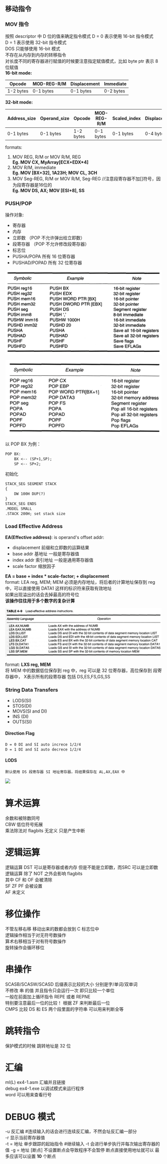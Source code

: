 ## 移动指令
### MOV 指令 
按照 descriptor 中 D 位的值来确定指令模式
D = 0 表示使用 16-bit 指令模式  
D = 1 表示使用 32-bit 指令模式  
DOS 只能够使用 16-bit 模式  
不存在从内存到内存的转移指令  
对长度不同的寄存器进行赋值的时候要注意指定赋值模式，比如 byte ptr 表示 8 位赋值  
**16-bit mode:**  

Opcode | MOD-REG-R/M | Displacement | Immediate  
--- | ---- | --- | ----  
1-2 bytes |0-1 bytes   |0-1 bytes  |0-2 bytes 

**32-bit mode:**

Address\_size | Operand\_size | Opcode | MOD-REG-R/M | Scaled_index | Displacement | Immediate
-- | -- | -- | -- | -- | -- | --
0-1 bytes | 0-1 bytes | 1-2 bytes | 0-1 bytes | 0-1 bytes | 0-4 bytes | 0-4 bytes

formats:  

1. MOV REG, R/M or MOV R/M, REG  
**Eg. MOV CX, MyArray[ECX+EDX\*4]**  
2. MOV R/M, immediate  
**Eg. MOV [BX+32], 1A23H; MOV CL, 3CH**  
3. MOV Seg-REG, R/M or MOV R/M, Seg-REG  //注意段寄存器不加[]符号，因为段寄存器是16位的  
**Eg. MOV DS, AX; MOV [ESI+8], SS**

### PUSH/POP
操作对象:  

 - 寄存器  
 - 内存  
 - 立即数 （POP 不允许弹出给立即数）  
 - 段寄存器 （POP 不允许修改段寄存器）  
 - 标志位  
 - PUSHA/POPA 所有 16 位寄存器  
 - PUSHAD/POPAD 所有 32 位寄存器  

![](.\PicForNote\TABLE4-7.png)

![](.\PicForNote\TABLE4-8.png)

以 POP BX 为例：

	POP BX:
		BX <-- (SP+1,SP);
		SP <-- SP+2;

初始化

	STACK_SEG SEGMENT STACK
	{
		DW 100H DUP(?)
	}	
	STACK_SEG ENDS
	.MODEL SMALL
	.STACK 200H; set stack size

### Load Effective Address
**EA(Effective address)**: is operand's offset addr:

 - displacement 前缀和立即数的运算结果
 - base addr 基地址 一般是寄存器值
 - index addr 索引地址 一般是通用寄存器值
 - scale factor 缩放因子

**EA = base + index \* scale-factor; + displacement**  
format: LEA reg, MEM; MEM 必须是内存地址，将后者的计算地址保存到 reg 中，可以直接使用 DATA1 这样的标识符来获取有效地址  
如果出现溢出的话会去掉最高的符号位  
**该操作往往用于多个数字的复杂计算**

![](.\PicForNote\TABLE4-9.png)

format:
**LXS reg, MEM**  
将 MEM 中的数据低位保存到 reg 中，reg 可以是 32 位寄存器，高位保存到 段寄存器中， X表示所有的段寄存器 包括 DS,ES,FS,GS,SS

### String Data Transfers

 - LODS(SI)
 - STOS(DI)
 - MOVS(SI and DI)
 - INS (DI)
 - OUTS(SI)

#### Direction Flag
	D = 0 DI and SI auto increce 1/2/4
	D = 1 DI and SI auto decrece 1/2/4

#### LODS
	默认使用 DS 段寄存器 SI 地址寄存器，将结果保存在 AL,AX,EAX 中

![](file:///D:\Schools\G3-1\ASM&PORT\PicForNote\TABLE4-10.png)

# 算术运算
余数和被除数同号  
CBW 低位符号拓展  
乘法除法对 flagbits 无定义 只是产生中断

# 逻辑运算
逻辑运算 DST 可以是寄存器或者内存 但是不能是立即数，而SRC 可以是立即数  
逻辑运算 除了 NOT 之外会影响 flagbits  
其中 CF 和 OF 会被清除  
SF ZF PF 会被设置  
AF 未定义  

# 移位操作
不管左移右移 移动出来的数都会放到 C 标志位中  
逻辑操作相当于对无符号数操作  
算术右移相当于对有符号数操作  
旋转操作会循环移位

# 串操作  
SCASB/SCASW/SCASD 后缀表示比较的大小 分别是字/单词/双单词  
不修改 串 的值 并且指令只会运行一次 即只比较一个单位  
一般在前面加上循环指令 REPE 或者 REPNE  
特别要注意最后一位的比较！ 根据 ZF 来判断最后一位  
CMPS 比较 DS 和 ES 两个段里面的字符串 可以用来判断全等

# 跳转指令
保护模式的时候 跳转地址是 32 位

# 汇编
ml(L) ex4-1.asm 汇编并且链接  
debug ex4-1.exe 以调试模式来运行程序  
word 可以用来查看行号

# DEBUG 模式
-u 反汇编 #连续输入的话会进行连续反汇编，不然会址反汇编一部分  
-r 显示当前寄存器值  
-t = 地址 单步跟踪的起始指令 #继续输入 -t 会进行单步执行并每次输出寄存器的值
-g = 地址 [断点] 不设置断点会导致程序不会暂停 断点直接使用地址就可以 最多应该可以设置 **10** 个断点